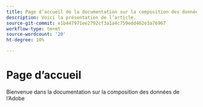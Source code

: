 ```yaml
---
title: Page d’accueil de la documentation sur la composition des données Adobe
description: Voici la présentation de l’article.
source-git-commit: e1b447971ee2792cf3a1a4c759edd462e3a76967
workflow-type: tm+mt
source-wordcount: '20'
ht-degree: 10%

---
```



# Page d’accueil

Bienvenue dans la documentation sur la composition des données de l’Adobe


<!--
This is the landing page of the user guide. It should be the first list item in the TOC.md file.

See other user landing pages to get ideas.
-->
